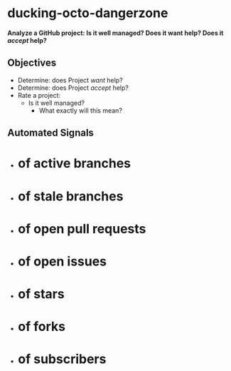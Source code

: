 # ducking-octo-dangerzone
**Analyze a GitHub project: Is it well managed? Does it want help? Does it _accept_ help?**

## Objectives

* Determine: does Project _want_ help?
* Determine: does Project _accept_ help?
* Rate a project:
  * Is it well managed?
    * What exactly will this mean?


## Automated Signals

* # of active branches
* # of stale branches
* # of open pull requests
* # of open issues
* # of stars
* # of forks
* # of subscribers
